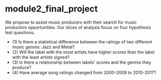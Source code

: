 # module2_final_project
We propose to assist music producers with their search for music production opportunities. Our slices of analysis focus on four hypothesis test questions: 
* (1) Is there a statistical difference between the ratings of two different music genres: Jazz and Metal? 
* (2) Will the label with the most artists have higher scores than the label with  the least artists signed? 
* (3) Is there a relationship between labels’ scores and the genres they produce? 
* (4) Have average song ratings changed from 2000-2009 to 2010-2017?
